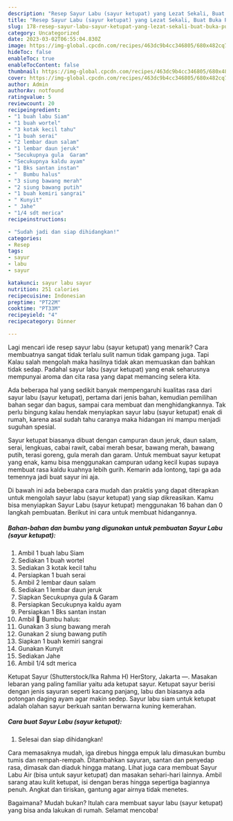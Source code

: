 ```yaml
---
description: "Resep Sayur Labu (sayur ketupat) yang Lezat Sekali, Buat Buka Puasa}"
title: "Resep Sayur Labu (sayur ketupat) yang Lezat Sekali, Buat Buka Puasa}"
slug: 178-resep-sayur-labu-sayur-ketupat-yang-lezat-sekali-buat-buka-puasa
category: Uncategorized
date: 2023-03-02T06:55:04.830Z
image: https://img-global.cpcdn.com/recipes/463dc9b4cc346805/680x482cq70/sayur-labu-sayur-ketupat-foto-resep-utama.jpg
hideToc: false
enableToc: true
enableTocContent: false
thumbnail: https://img-global.cpcdn.com/recipes/463dc9b4cc346805/680x482cq70/sayur-labu-sayur-ketupat-foto-resep-utama.jpg
cover: https://img-global.cpcdn.com/recipes/463dc9b4cc346805/680x482cq70/sayur-labu-sayur-ketupat-foto-resep-utama.jpg
author: Admin
authorAv: notfound
ratingvalue: 5
reviewcount: 20
recipeingredient:
- "1 buah labu Siam"
- "1 buah wortel"
- "3 kotak kecil tahu"
- "1 buah serai"
- "2 lembar daun salam"
- "1 lembar daun jeruk"
- "Secukupnya gula  Garam"
- "Secukupnya kaldu ayam"
- "1 Bks santan instan"
- "  Bumbu halus"
- "3 siung bawang merah"
- "2 siung bawang putih"
- "1 buah kemiri sangrai"
- " Kunyit"
- " Jahe"
- "1/4 sdt merica"
recipeinstructions:

- "Sudah jadi dan siap dihidangkan!"
categories:
- Resep
tags:
- sayur
- labu
- sayur

katakunci: sayur labu sayur 
nutrition: 251 calories
recipecuisine: Indonesian
preptime: "PT22M"
cooktime: "PT33M"
recipeyield: "4"
recipecategory: Dinner

---
```



Lagi mencari ide resep sayur labu (sayur ketupat) yang menarik? Cara membuatnya sangat tidak terlalu sulit namun tidak gampang juga. Tapi Kalau salah mengolah maka hasilnya tidak akan memuaskan dan bahkan tidak sedap. Padahal sayur labu (sayur ketupat) yang enak seharusnya mempunyai aroma dan cita rasa yang dapat memancing selera kita.


Ada beberapa hal yang sedikit banyak mempengaruhi kualitas rasa dari sayur labu (sayur ketupat), pertama dari jenis bahan, kemudian pemilihan bahan segar dan bagus, sampai cara membuat dan menghidangkannya. Tak perlu bingung kalau hendak menyiapkan sayur labu (sayur ketupat) enak di rumah, karena asal sudah tahu caranya maka hidangan ini mampu menjadi suguhan spesial.

Sayur ketupat biasanya dibuat dengan campuran daun jeruk, daun salam, serai, lengkuas, cabai rawit, cabai merah besar, bawang merah, bawang putih, terasi goreng, gula merah dan garam. Untuk membuat sayur ketupat yang enak, kamu bisa menggunakan campuran udang kecil kupas supaya membuat rasa kaldu kuahnya lebih gurih. Kemarin ada lontong, tapi ga ada temennya jadi buat sayur ini aja.


Di bawah ini ada beberapa cara mudah dan praktis yang dapat diterapkan untuk mengolah sayur labu (sayur ketupat) yang siap dikreasikan. Kamu bisa menyiapkan Sayur Labu (sayur ketupat) menggunakan 16 bahan dan 0 langkah pembuatan. Berikut ini cara untuk membuat hidangannya.

<!--inarticleads1-->

##### Bahan-bahan dan bumbu yang digunakan untuk pembuatan Sayur Labu (sayur ketupat):

1. Ambil 1 buah labu Siam
1. Sediakan 1 buah wortel
1. Sediakan 3 kotak kecil tahu
1. Persiapkan 1 buah serai
1. Ambil 2 lembar daun salam
1. Sediakan 1 lembar daun jeruk
1. Siapkan Secukupnya gula &amp; Garam
1. Persiapkan Secukupnya kaldu ayam
1. Persiapkan 1 Bks santan instan
1. Ambil  🌼 Bumbu halus:
1. Gunakan 3 siung bawang merah
1. Gunakan 2 siung bawang putih
1. Siapkan 1 buah kemiri sangrai
1. Gunakan  Kunyit
1. Sediakan  Jahe
1. Ambil 1/4 sdt merica


Ketupat Sayur (Shutterstock/Ika Rahma H) HerStory, Jakarta —. Masakan lebaran yang paling familiar yaitu ada ketupat sayur. Ketupat sayur berisi dengan jenis sayuran seperti kacang panjang, labu dan biasanya ada potongan daging ayam agar makin sedep. Sayur labu siam untuk ketupat adalah olahan sayur berkuah santan berwarna kuning kemerahan. 

<!--inarticleads2-->

##### Cara buat Sayur Labu (sayur ketupat):


1. Selesai dan siap dihidangkan!

Cara memasaknya mudah, iga direbus hingga empuk lalu dimasukan bumbu tumis dan rempah-rempah. Ditambahkan sayuran, santan dan penyedap rasa, dimasak dan diaduk hingga matang. Lihat juga cara membuat Sayur Labu Air (bisa untuk sayur ketupat) dan masakan sehari-hari lainnya. Ambil sarang atau kulit ketupat, isi dengan beras hingga sepertiga bagiannya penuh. Angkat dan tiriskan, gantung agar airnya tidak menetes. 

Bagaimana? Mudah bukan? Itulah cara membuat sayur labu (sayur ketupat) yang bisa anda lakukan di rumah. Selamat mencoba!
